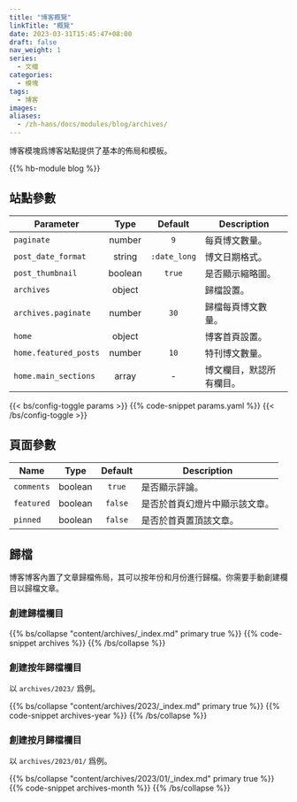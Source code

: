 ```yaml
---
title: "博客概覽"
linkTitle: "概覽"
date: 2023-03-31T15:45:47+08:00
draft: false
nav_weight: 1
series:
  - 文檔
categories:
  - 模塊
tags:
  - 博客
images:
aliases:
  - /zh-hans/docs/modules/blog/archives/
---
```


博客模塊爲博客站點提供了基本的佈局和模板。

<!--more-->

{{% hb-module blog %}}

## 站點參數

| Parameter             |  Type   |   Default    | Description              |
| --------------------- | :-----: | :----------: | ------------------------ |
| `paginate`            | number  |     `9`      | 每頁博文數量。           |
| `post_date_format`    | string  | `:date_long` | 博文日期格式。           |
| `post_thumbnail`      | boolean |    `true`    | 是否顯示縮略圖。         |
| `archives`            | object  |              | 歸檔設置。               |
| `archives.paginate`   | number  |     `30`     | 歸檔每頁博文數量。       |
| `home`                | object  |              | 博客首頁設置。           |
| `home.featured_posts` | number  |     `10`     | 特刊博文數量。           |
| `home.main_sections`  |  array  |      -       | 博文欄目，默認所有欄目。 |

{{< bs/config-toggle params >}}
{{% code-snippet params.yaml %}}
{{< /bs/config-toggle >}}

## 頁面參數

| Name       |  Type   | Default | Description                    |
| ---------- | :-----: | :-----: | ------------------------------ |
| `comments` | boolean | `true`  | 是否顯示評論。                 |
| `featured` | boolean | `false` | 是否於首頁幻燈片中顯示該文章。 |
| `pinned`   | boolean | `false` | 是否於首頁置頂該文章。         |

## 歸檔

博客博客內置了文章歸檔佈局，其可以按年份和月份進行歸檔。你需要手動創建欄目以歸檔文章。

### 創建歸檔欄目

{{% bs/collapse "content/archives/_index.md" primary true %}}
{{% code-snippet archives %}}
{{% /bs/collapse %}}

### 創建按年歸檔欄目

以 `archives/2023/` 爲例。

{{% bs/collapse "content/archives/2023/_index.md" primary true %}}
{{% code-snippet archives-year %}}
{{% /bs/collapse %}}

### 創建按月歸檔欄目

以 `archives/2023/01/` 爲例。

{{% bs/collapse "content/archives/2023/01/_index.md" primary true %}}
{{% code-snippet archives-month %}}
{{% /bs/collapse %}}
